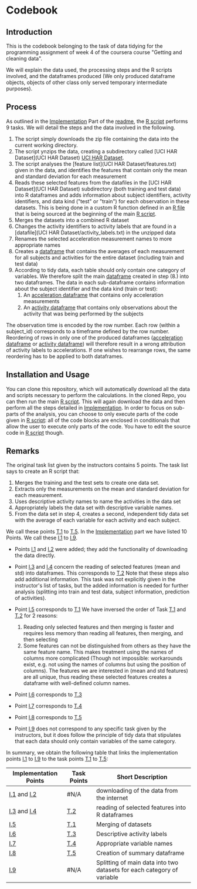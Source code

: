 
# Codebook
## Introduction
This is the codebook belonging to the task of data tidying
for the programming assignment of week 4 of the coursera course "Getting and cleaning data".

We will explain the data used, the processing steps and the R scripts involved, and the dataframes produced (We only produced dataframe objects, objects of other class only served temporary intermediate purposes).

## Process
As outlined in the [Implementation](README.md#implementation) Part of the [readme](README.md), the [R script](run_analysis.R) performs 9 tasks. We will detail the steps and the data involved in the following.

  1. <a id="I-1"></a> The script simply downloads the zip file containing the data into the current working directory.
  1. <a id="I-2"></a> The script ynzips the data, creating a subdirectory called [UCI HAR Dataset](UCI HAR Dataset) [UCI HAR Dataset](UCI_HAR_Dataset).
  1. <a id="I-3"></a> The script analyses the [feature list](UCI HAR Dataset/features.txt) given in the data, and identifies the features that contain only the mean and standard deviation for each measurement
  1. <a id="I-4"></a>Reads these selected features from the datafiles in the [UCI HAR Dataset](UCI HAR Dataset) subdirectory (both training and test data) into R dataframes and adds information about subject identifiers, activity identifiers, and data kind ("test" or "train") for each observation in these datasets. This is being done in a custom R function defined in an [R file](ProgrammingAssignmentFunctions.R) that is being sourced at the beginning of the main [R script](run_analysis.R).
  1. <a id="I-5"></a>Merges the datasets into a combined R dataset
  1. <a id="I-6"></a>Changes the activity identifiers to activity labels that are found in a [datafile](UCI HAR Dataset/activity_labels.txt) in the unzipped data
  1. <a id="I-7"></a>Renames the selected acceleration measurement names to more appropriate names
  1. <a id="I-8"></a>Creates a [dataframe](df_data_all_tabled_average.Rda) that contains the averages of each measurement for all subjects and activities for the entire dataset (including train and test data)
  1. <a id="I-9"></a>According to tidy data, each table should only contain one category of variables. We therefore split the main [dataframe](df_data_all_activity_labels.Rda) created in step (8.) into two dataframes. The data in each sub-dataframe contains information about the subject identifier and the data kind (train or test):
      1. <a id="I-9-1"></a>An [acceleration dataframe](df_accelerations.Rda) that contains only acceleration measurements
      1. <a id="I-9-1"></a>An [activity dataframe](df_activitykinds.Rda) that contains only observations about the activity that was being performed by the subjects

The observation time is encoded by the row number. Each row (within a subject_id) corresponds to a timeframe defined by the row number. Reordering of rows in only one of the produced dataframes ([acceleration dataframe](df_accelerations.Rda) or  [activity dataframe](df_activitykinds.Rda)) will therefore result in a wrong attribution of activity labels to accelerations. If one wishes to rearrange rows, the same reordering has to be applied to both dataframes.

## Installation and Usage
You can clone this repository, which will automatically download all the data and scripts necessary to perform the calculations. In the cloned Repo, you can then run the main [R script](run_analysis.R). This will again download the data and then perform all the steps detailed in [Implementation](#implementation). In order to focus on sub-parts of the analysis, you can choose to only execute parts of the code given in [R script](run_analysis.R): all of the code blocks are enclosed in conditionals that allow the user to execute only parts of the code. You have to edit the source code in [R script](run_analysis.R) though.

## Remarks
The original task list given by the instructors contains 5 points. The task list says to create an R script that:
  1. <a id="T-1"></a>Merges the training and the test sets to create one data set.
  2. <a id="T-2"></a>Extracts only the measurements on the mean and standard deviation for each measurement.
  3. <a id="T-3"></a>Uses descriptive activity names to name the activities in the data set
  4. <a id="T-4"></a>Appropriately labels the data set with descriptive variable names.
  5. <a id="T-5"></a>From the data set in step 4, creates a second, independent tidy data set with the average of each variable for each activity and each subject.

We call these points [T.1](#T-1) to [T.5](#T-5). In the [Implementation](README.md#implementation) part we have listed 10 Points. We call these [I.1](#I-1) to [I.9](#I-9).

  * Points [I.1](#I-1) and [I.2](#I-2) were added; they add the functionality of downloading the data directly.
  * Point [I.3](#I-3) and [I.4](#I-4) concern the reading of selected features (mean and std) into dataframes. This corresponds to [T.2](#T-2) Note that these steps also add additional information. This task was not explicitly given in the instructor's list of tasks, but the added information is needed for further analysis (splitting into train and test data, subject information, prediction of activities).
  * Point [I.5](#I-5) corresponds to [T.1](#T-1) We have inversed the order of Task [T.1](#T-1) and [T.2](#T-2) for 2 reasons:
      1. Reading only selected features and then merging is faster and requires less memory than reading all features, then merging, and then selecting
      2. Some features can not be distinguished from others as they have the same feature name. This makes treatment using the names of columns more complicated (Though not impossible: workarounds exist, e.g. not using the names of columns but using the position of columns). The features we are interested in (mean and std features) are all unique, thus reading these selected features creates a dataframe with well-defined column names.

  * Point [I.6](#I-6) corresponds to [T.3](#T-3)
  * Point [I.7](#I-7) corresponds to [T.4](#T-4)
  * Point [I.8](#I-8) corresponds to [T.5](#T-5)
  * Point [I.9](#I-9) does not correspond to any specific task given by the instructors, but it does follow the principle of tidy data that stipulates that each data should only contain variables of the same category.

In summary, we obtain the following table that links the implementation points [I.1](#I-1) to [I.9](#I-9) to the task points [T.1](#T-1) to [T.5](#T-5):

| Implementation Points | Task Points | Short Description |
| --------------------- | ----------- | --- |
| [I.1](#I-1) and [I.2](#I-2) | #N/A |downloading of the data from the internet   |
| [I.3](#I-3) and [I.4](#I-4) | [T.2](#T-2) | reading of selected features into R dataframes |
| [I.5](#I-5) | [T.1](#T-1) | Merging of datasets |
| [I.6](#I-6) | [T.3](#T-3) | Descriptive activity labels |
| [I.7](#I-7) | [T.4](#T-4) | Appropriate variable names |
| [I.8](#I-8) | [T.5](#T-5) | Creation of summary dataframe |
| [I.9](#I-9) | #N/A | Splitting of main data into two datasets for each category of variable |
